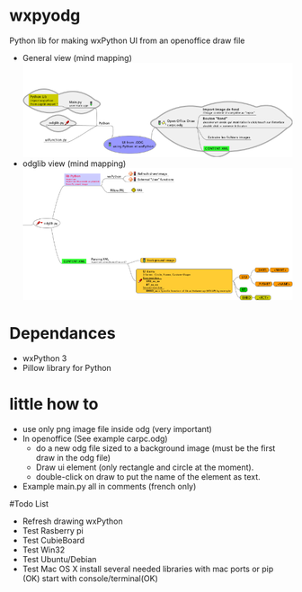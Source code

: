 # wxpyodg
Python lib for making wxPython UI from an openoffice draw file
- General view (mind mapping)
![alt tag](https://github.com/gwena56/wxpyodg/blob/master/howto/img1.png)
- odglib view (mind mapping)
![alt tag](https://github.com/gwena56/wxpyodg/blob/master/howto/img2.png)

# Dependances
- wxPython 3
- Pillow library for Python

# little how to
- use only png image file inside odg (very important)
- In openoffice (See example carpc.odg)
    - do a new odg file sized to a background image (must be the first draw in the odg file)
    - Draw ui element (only rectangle and circle at the moment).
    - double-click on draw to put the name of the element as text.
- Example main.py
    all in comments (french only)

#Todo List
- Refresh drawing wxPython
- Test Rasberry pi
- Test CubieBoard
- Test Win32
- Test Ubuntu/Debian
- Test Mac OS X
    install several needed libraries with mac ports or pip (OK)
    start with console/terminal(OK)